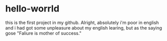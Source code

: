 # hello-worrld
this is the first project in my github.
Alright, absolutely i'm poor in english and i had got some unpleasure about my english learing, but as the saying gose "Faliure is mother of success."

